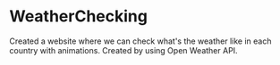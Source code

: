 # WeatherChecking
Created a website where we can check what's the weather like in each country with animations. Created by using Open Weather API.
